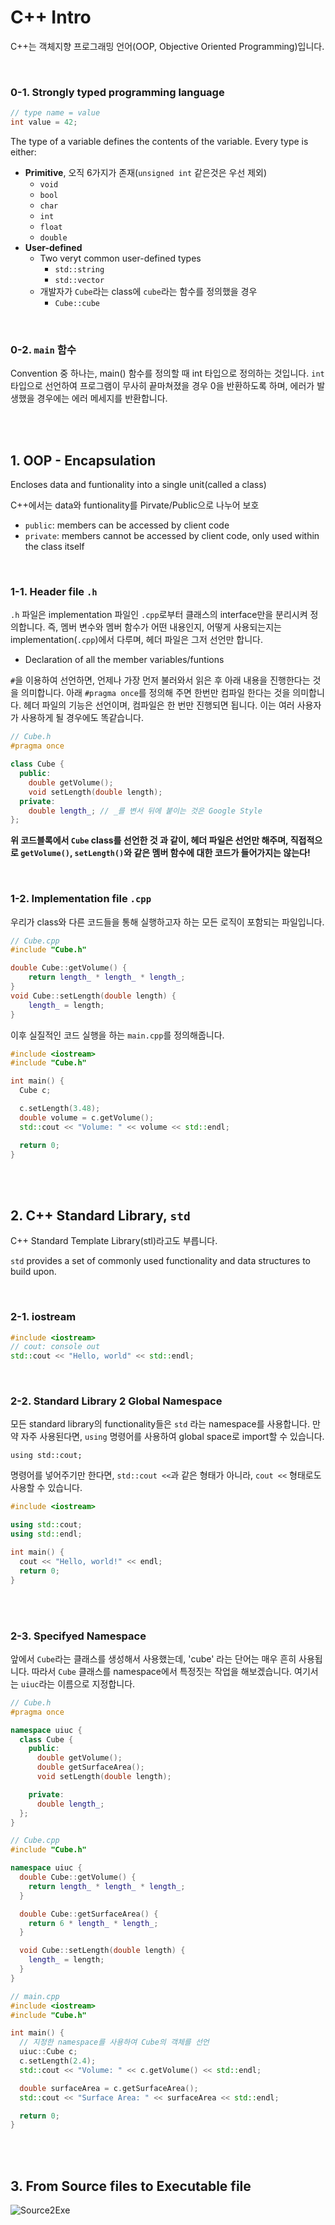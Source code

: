 # C++ Intro

C++는 객체지향 프로그래밍 언어(OOP, Objective Oriented Programming)입니다.

<br>

### 0-1. Strongly typed programming language

```cpp
// type name = value
int value = 42;
```

The type of a variable defines the contents of the variable. Every type is either:

- **Primitive**, 오직 6가지가 존재(`unsigned int` 같은것은 우선 제외)
  - `void`
  - `bool`
  - `char`
  - `int`
  - `float`
  - `double`
- **User-defined**
  - Two veryt common user-defined types
    - `std::string`
    - `std::vector`
  - 개발자가 `Cube`라는 class에 `cube`라는 함수를 정의했을 경우
    - `Cube::cube`

<br>

### 0-2. `main` 함수

Convention 중 하나는, main() 함수를 정의할 때 int 타입으로 정의하는 것입니다. `int` 타입으로 선언하여 프로그램이 무사히 끝마쳐졌을 경우 0을 반환하도록 하며, 에러가 발생했을 경우에는 에러 메세지를 반환합니다.

<br><br>

## 1. OOP - Encapsulation

Encloses data and funtionality into a single unit(called a class)

C++에서는 data와 funtionality를 Pirvate/Public으로 나누어 보호

- `public`: members can be accessed by client code
- `private`: members cannot be accessed by client code, only used within the class itself

<br>

### 1-1. Header file `.h`

`.h` 파일은 implementation 파일인 `.cpp`로부터 클래스의 interface만을 분리시켜 정의합니다. 즉, 멤버 변수와 멤버 함수가 어떤 내용인지, 어떻게 사용되는지는 implementation(`.cpp`)에서 다루며, 헤더 파일은 그저 선언만 합니다.

- Declaration of all the member variables/funtions

`#`을 이용하여 선언하면, 언제나 가장 먼저 불러와서 읽은 후 아래 내용을 진행한다는 것을 의미합니다. 아래 `#pragma once`를 정의해 주면  한번만 컴파일 한다는 것을 의미합니다. 헤더 파일의 기능은 선언이며, 컴파일은 한 번만 진행되면 됩니다. 이는 여러 사용자가 사용하게 될 경우에도 똑같습니다.

```c++
// Cube.h
#pragma once

class Cube {
  public:
  	double getVolume();
  	void setLength(double length);
  private:
  	double length_; // _를 변서 뒤에 붙이는 것은 Google Style
};
```

**위 코드블록에서 `Cube` class를 선언한 것 과 같이, 헤더 파일은 선언만 해주며, 직접적으로 `getVolume()`, `setLength()`와 같은 멤버 함수에 대한 코드가 들어가지는 않는다!**

<br>

### 1-2. Implementation file `.cpp`

우리가 class와 다른 코드들을 통해 실행하고자 하는 모든 로직이 포함되는 파일입니다.

```c++
// Cube.cpp
#include "Cube.h"

double Cube::getVolume() {
	return length_ * length_ * length_;
}
void Cube::setLength(double length) {
	length_ = length;
}
```

이후 실질적인 코드 실행을 하는 `main.cpp`를 정의해줍니다.

```cpp
#include <iostream>
#include "Cube.h"

int main() {
  Cube c;

  c.setLength(3.48);
  double volume = c.getVolume();
  std::cout << "Volume: " << volume << std::endl;

  return 0;
}
```

<br>

<br>

## 2. C++ Standard Library, `std`

C++ Standard Template Library(stl)라고도 부릅니다.

`std` provides a set of commonly used functionality and data structures to build upon.

<br>

### 2-1. iostream

```c++
#include <iostream>
// cout: console out
std::cout << "Hello, world" << std::endl;
```

<br>

### 2-2. Standard Library 2 Global Namespace

모든 standard library의 functionality들은 `std` 라는 namespace를 사용합니다. 만약 자주 사용된다면, `using` 명령어를 사용하여 global space로 import할 수 있습니다.

`using std::cout;`

명령어를 넣어주기만 한다면, `std::cout <<`과 같은 형태가 아니라, `cout <<` 형태로도 사용할 수 있습니다.

```cpp
#include <iostream>

using std::cout;
using std::endl;

int main() {
  cout << "Hello, world!" << endl;
  return 0;
}
```

<br>

<br>

### 2-3. Specifyed Namespace

앞에서 `Cube`라는 클래스를 생성해서 사용했는데, 'cube' 라는 단어는 매우 흔히 사용됩니다. 따라서 `Cube` 클래스를 namespace에서 특정짓는 작업을 해보겠습니다. 여기서는 `uiuc`라는 이름으로 지정합니다.

```cpp
// Cube.h
#pragma once

namespace uiuc {
  class Cube {
    public:
      double getVolume();
      double getSurfaceArea();
      void setLength(double length);

    private:
      double length_;
  };
}
```

```cpp
// Cube.cpp
#include "Cube.h"

namespace uiuc {
  double Cube::getVolume() {
    return length_ * length_ * length_;
  }

  double Cube::getSurfaceArea() {
    return 6 * length_ * length_;
  }

  void Cube::setLength(double length) {
    length_ = length;
  }
}
```

```cpp
// main.cpp
#include <iostream>
#include "Cube.h"

int main() {
  // 지정한 namespace를 사용하여 Cube의 객체를 선언
  uiuc::Cube c;
  c.setLength(2.4);
  std::cout << "Volume: " << c.getVolume() << std::endl;

  double surfaceArea = c.getSurfaceArea();
  std::cout << "Surface Area: " << surfaceArea << std::endl;

  return 0;
}
```

<br>

<br>

## 3. From Source files to Executable file

![Source2Exe](./assets/Source2Exe.png)